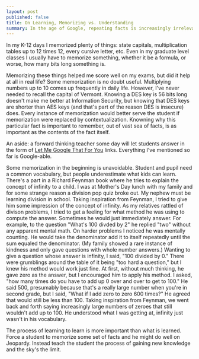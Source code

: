 ```yaml
---
layout: post
published: false
title: On Learning, Memorizing vs. Understanding
summary: In the age of Google, repeating facts is increasingly irrelevant
---
```


In my K-12 days I memorized plenty of things: state capitals, multiplication tables up to 12 times 12, every cursive letter, etc.  Even in my graduate level classes I usually have to memorize something, whether it be a formula, or worse, how many bits long something is.

Memorizing these things helped me score well on my exams, but did it help at all in real life?  Some memorization is no doubt useful.  Multiplying numbers up to 10 comes up frequently in daily life.  However, I've never needed to recall the capital of Vermont.  Knowing a DES key is 56 bits long doesn't make me better at Information Security, but knowing that DES keys are shorter than AES keys (and that's part of the reason DES is insecure) does.  Every instance of memorization would better serve the student if memorization were replaced by contextualization.  Knowning why this particular fact is important to remember, out of vast sea of facts, is as important as the contents of the fact itself.

An aside: a forward thinking teacher some day will let students answer in the form of [Let Me Google That For You](http://lmgtfy.com/) links.  Everything I've mentioned so far is Google-able.

Some memorization in the beginning is unavoidable.  Student and pupil need a common vocabulary, but people underestimate what kids can learn.  There's a part in a Richard Feynman book where he tries to explain the concept of infinity to a child.  I was at Mother's Day lunch with my family and for some strange reason a division pop quiz broke out.  My nephew must be learning division in school.  Taking inspiration from Feynman, I tried to give him some impression of the concept of infinity.  As my relatives rattled of divison problems, I tried to get a feeling for what method he was using to compute the answer.  Sometimes he would just immediately answer.  For example, to the question "What's 100 divded by 2" he replied "two" without any apparent mental math.  On harder problems I noticed he was mentally counting.  He would take the denominator add it to itself repeatedly until the sum equaled the denominator.  (My family showed a rare instance of kindness and only gave questions with whole number answers.)  Wanting to give a question whose answer is infinity, I said, "100 divided by 0."  There were grumblings around the table of it being "too hard a question," but I knew his method would work just fine.  At first, without much thinking, he gave zero as the answer, but I encouraged him to apply his method.  I asked, "how many times do you have to add up 0 over and over to get to 100."  He said 500, presumably because that's a really large number when you're in second grade, but I said, "What if I add zero to zero 600 times?"  He agreed that would still be less than 100.  Taking inspiration from Feynman, we went back and forth saying increasingly large numbers of zeroes that still wouldn't add up to 100.  He understood what I was getting at, infinity just wasn't in his vocabulary.

The process of learning to learn is more important than what is learned.  Force a student to memorize some set of facts and he might do well on Jeopardy.  Instead teach the student the process of gaining new knowledge and the sky's the limit.
